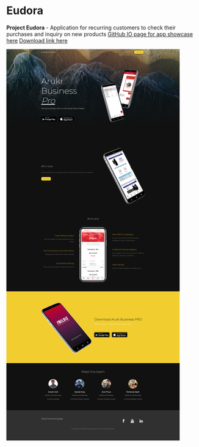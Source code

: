 # Eudora
**Project Eudora** - Application for recurring customers to check their purchases and inquiry on new products 
[GitHub IO page for app showcase here](here)
[Download link here](here)

![](media/website.png)
